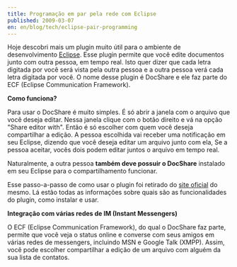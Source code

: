 ```yaml
---
title: Programação em par pela rede com Eclipse
published: 2009-03-07
en: en/blog/tech/eclipse-pair-programming
---
```


Hoje descobri mais um plugin muito útil para o ambiente de desenvolvimento [Eclipse](http://www.eclipse.org).
Esse plugin permite que você edite documentos junto com outra pessoa, em tempo real.
Isto quer dizer que cada letra digitada por você será vista pela outra pessoa e a outra pessoa verá cada letra digitada por você.
O nome desse plugin é DocShare e ele faz parte do ECF (Eclipse Communication Framework).

<!--more-->

**Como funciona?**

Para usar o DocShare é muito simples.
É só abrir a janela com o arquivo que você deseja editar.
Nessa janela clique com o botão direito e vá na opção "Share editor with".
Então é só escolher com quem você deseja compartilhar a edição.
A pessoa escolhida vai receber uma notificação em seu Eclipse, dizendo que você deseja editar um arquivo junto com ela,
Se a pessoa aceitar, vocês dois podem editar juntos o arquivo em tempo real.

Naturalmente, a outra pessoa **também deve possuir o DocShare** instalado em seu Eclipse para o compartilhamento funcionar.

Esse passo-a-passo de como usar o plugin foi retirado do [site oficial](http://wiki.eclipse.org/DocShare_Plugin) do mesmo.
Lá estão todas as informações sobre quais são as funcionalidades do plugin, como instalar e usar.

**Integração com várias redes de IM (Instant Messengers)**

O ECF (Eclipse Communication Framework), do qual o DocShare faz parte, permite que você veja o status online e converse com seus amigos em várias redes de messengers, incluindo MSN e Google Talk (XMPP).
Assim, você pode escolher compartilhar a edição de um arquivo com alguém da sua lista de contatos.

